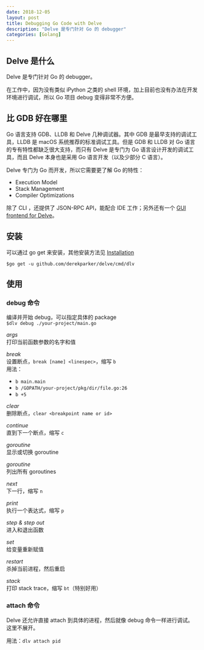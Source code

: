 ```yaml
---
date: 2018-12-05
layout: post
title: Debugging Go Code with Delve
description: "Delve 是专门针对 Go 的 debugger"
categories: [Golang]
---
```


## Delve 是什么
Delve 是专门针对 Go 的 debugger。

在工作中，因为没有类似 iPython 之类的 shell 环境，加上目前也没有办法在开发环境进行调试，所以 Go 项目 debug 变得非常不方便。

## 比 GDB 好在哪里
Go 语言支持 GDB、LLDB 和 Delve 几种调试器。其中 GDB 是最早支持的调试工具，LLDB 是 macOS 系统推荐的标准调试工具。但是 GDB 和 LLDB 对 Go 语言的专有特性都缺乏很大支持，而只有 Delve 是专门为 Go 语言设计开发的调试工具，而且 Delve 本身也是采用 Go 语言开发（以及少部分 C 语言）。

Delve 专门为 Go 而开发，所以它需要更了解 Go 的特性：

* Execution Model
* Stack Management
* Compiler Optimizations

除了 CLI ，还提供了 JSON-RPC API，能配合 IDE 工作；另外还有一个 [GUI frontend for Delve](https://github.com/aarzilli/gdlv)。

## 安装
可以通过 go get 来安装，其他安装方法见 [Installation](https://github.com/derekparker/delve/tree/master/Documentation/installation)

`$go get -u github.com/derekparker/delve/cmd/dlv`

## 使用
### debug 命令
编译并开始 debug，可以指定具体的 package  
`$dlv debug ./your-project/main.go`

*args*  
打印当前函数参数的名字和值

*break*  
设置断点，`break [name] <linespec>`，缩写 `b`  
用法：

* `b main.main`
* `b /GOPATH/your-project/pkg/dir/file.go:26`
* `b +5`

*clear*  
删除断点，`clear <breakpoint name or id>`  

*continue*  
直到下一个断点，缩写 `c` 

*goroutine*  
显示或切换 goroutine

*goroutine*  
列出所有 goroutines

*next*  
下一行，缩写 `n`

*print*  
执行一个表达式，缩写 `p`

*step & step out*  
进入和退出函数

*set*  
给变量重新赋值

*restart*  
杀掉当前进程，然后重启

*stack*  
打印 stack trace，缩写 `bt`（特别好用）

### attach 命令

Delve 还允许直接 attach 到具体的进程，然后就像 debug 命令一样进行调试。这里不展开。

用法：`dlv attach pid`
